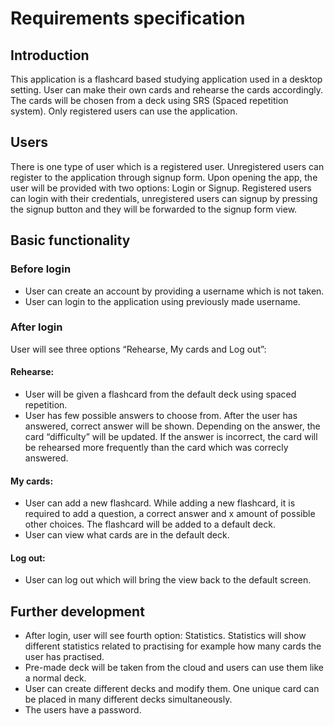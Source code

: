 # Requirements specification

## Introduction

This application is a flashcard based studying application used in a desktop setting. User can make their own cards and rehearse the cards accordingly. The cards will be chosen from a deck using SRS (Spaced repetition system). Only registered users can use the application.

## Users

There is one type of user which is a registered user. Unregistered users can register to the application through signup form. Upon opening the app, the user will be provided with two options: Login or Signup. Registered users can login with their credentials, unregistered users can signup by pressing the signup button and they will be forwarded to the signup form view.

## Basic functionality

### Before login

- User can create an account by providing a username which is not taken.
- User can login to the application using previously made username.

### After login

User will see three options “Rehearse, My cards and Log out”:

#### Rehearse:

- User will be given a flashcard from the default deck using spaced repetition.
- User has few possible answers to choose from. After the user has answered, correct answer will be shown. Depending on the answer, the card “difficulty” will be updated. If the answer is incorrect, the card will be rehearsed more frequently than the card which was correcly answered.

#### My cards:

- User can add a new flashcard. While adding a new flashcard, it is required to add a question, a correct answer and x amount of possible other choices. The flashcard will be added to a default deck.
- User can view what cards are in the default deck.

#### Log out:

- User can log out which will bring the view back to the default screen.

## Further development

- After login, user will see fourth option: Statistics. Statistics will show different statistics related to practising for example how many cards the user has practised.
- Pre-made deck will be taken from the cloud and users can use them like a normal deck.
- User can create different decks and modify them. One unique card can be placed in many different decks simultaneously.
- The users have a password.
